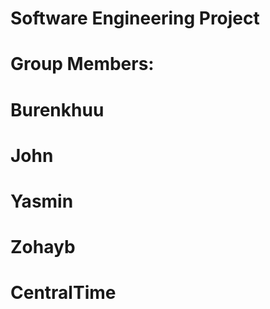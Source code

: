 # Software Engineering Project

# Group Members:

# Burenkhuu

# John

# Yasmin

# Zohayb

# CentralTime
